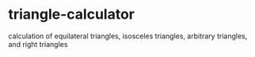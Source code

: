 # triangle-calculator
calculation of equilateral triangles, isosceles triangles, arbitrary triangles, and right triangles
